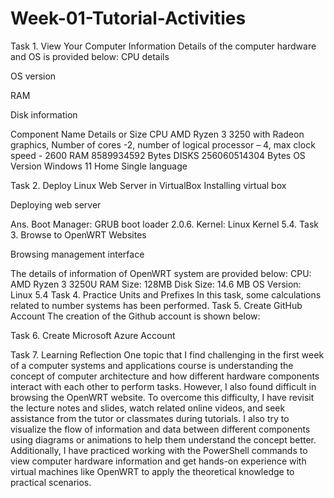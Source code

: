 # Week-01-Tutorial-Activities
Task 1. View Your Computer Information
Details of the computer hardware and OS is provided below:
CPU details
 
OS version
 
RAM
 
Disk information
 
Component Name	Details or Size
CPU	AMD Ryzen 3 3250 with Radeon graphics, Number of cores -2, number of logical processor – 4, max clock speed - 2600
RAM	8589934592 Bytes
DISKS	256060514304 Bytes
OS Version	Windows 11 Home Single language

Task 2. Deploy Linux Web Server in VirtualBox
Installing virtual box
 
 
 
Deploying web server
 
 
Ans.
Boot Manager: GRUB boot loader 2.0.6.
Kernel: Linux Kernel 5.4.
Task 3. Browse to OpenWRT Websites
 
Browsing management interface
 
The details of information of OpenWRT system are provided below:
CPU: AMD Ryzen 3 3250U
RAM Size: 128MB
Disk Size: 14.6 MB
OS Version: Linux 5.4
Task 4. Practice Units and Prefixes
In this task, some calculations related to number systems has been performed. 
Task 5. Create GitHub Account
The creation of the Github account is shown below: 
 
 
Task 6. Create Microsoft Azure Account
 
 
Task 7. Learning Reflection
One topic that I find challenging in the first week of a computer systems and applications course is understanding the concept of computer architecture and how different hardware components interact with each other to perform tasks. However, I also found difficult in browsing the OpenWRT website. 
To overcome this difficulty, I have revisit the lecture notes and slides, watch related online videos, and seek assistance from the tutor or classmates during tutorials. I also try to visualize the flow of information and data between different components using diagrams or animations to help them understand the concept better. Additionally, I have practiced working with the PowerShell commands to view computer hardware information and get hands-on experience with virtual machines like OpenWRT to apply the theoretical knowledge to practical scenarios.
